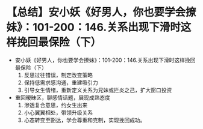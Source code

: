 # 【总结】安小妖《好男人，你也要学会撩妹》：101-200：146.关系出现下滑时这样挽回最保险（下）

-   安小妖《好男人，你也要学会撩妹》：101-200：146.关系出现下滑时这样挽回最保险（下）
    1.  反思过往错误，制定改变策略
    2.  保持低需求感沟通，重建吸引力
    3.  引导女生情绪，重新定义关系为兄妹或拦炎之己，扩大窗口投资
-   重回暧昧区，聊感情话题，展现成熟态度
    1.  渗透复合意思，约女生出来
    2.  小心翼翼相处，带领升级关系
    3.  心态转变至豁达，学会尊重和克制，实现挽回成功。